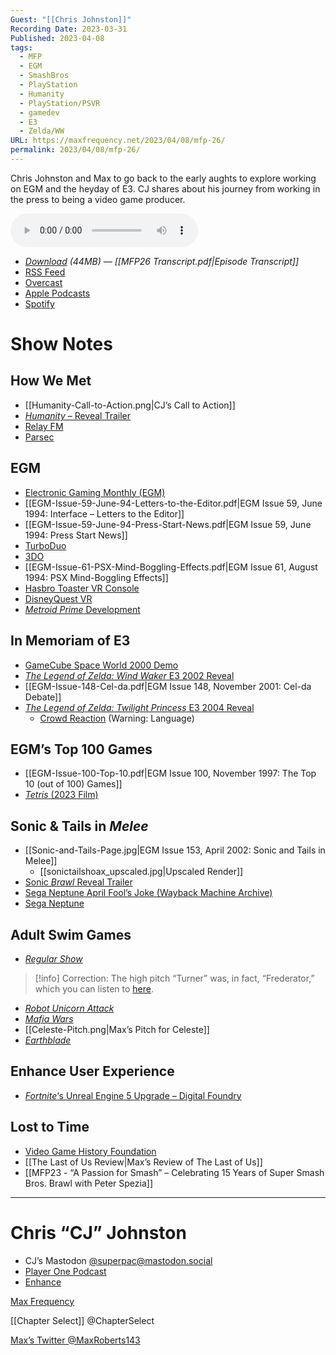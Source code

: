 ```yaml
---
Guest: "[[Chris Johnston]]"
Recording Date: 2023-03-31
Published: 2023-04-08
tags:
  - MFP
  - EGM
  - SmashBros
  - PlayStation
  - Humanity
  - PlayStation/PSVR
  - gamedev
  - E3
  - Zelda/WW
URL: https://maxfrequency.net/2023/04/08/mfp-26/
permalink: 2023/04/08/mfp-26/
---
```

Chris Johnston and Max to go back to the early aughts to explore working on EGM and the heyday of E3. CJ shares about his journey from working in the press to being a video game producer.

<audio controls>
  <source src="https://traffic.libsyn.com/maxfrequency/MFP26_Final.mp3">
</audio>

- *[Download](https://traffic.libsyn.com/maxfrequency/MFP26_Final.mp3) (44MB)  — [[MFP26 Transcript.pdf|Episode Transcript]]*
- [RSS Feed](https://maxfrequency.libsyn.com/rss)
- [Overcast](https://overcast.fm/itunes1557043396)
- [Apple Podcasts](https://podcasts.apple.com/us/podcast/the-max-frequency-podcast/id1557043396)
- [Spotify](https://open.spotify.com/show/3W1LwBNmhZ6s5QmQViWXKn)

# Show Notes
## How We Met

- [[Humanity-Call-to-Action.png|CJ’s Call to Action]]
- [*Humanity* – Reveal Trailer](https://youtu.be/62Yjl5rTXSY)
- [Relay FM](https://www.relay.fm/)
- [Parsec](https://parsec.app/)
## EGM

- [Electronic Gaming Monthly (EGM)](https://en.wikipedia.org/wiki/Electronic_Gaming_Monthly)
- [[EGM-Issue-59-June-94-Letters-to-the-Editor.pdf|EGM Issue 59, June 1994: Interface – Letters to the Editor]]
- [[EGM-Issue-59-June-94-Press-Start-News.pdf|EGM Issue 59, June 1994: Press Start News]]
- [TurboDuo](https://en.wikipedia.org/wiki/TurboDuo)
- [3DO](https://en.wikipedia.org/wiki/3DO_Interactive_Multiplayer)
- [[EGM-Issue-61-PSX-Mind-Boggling-Effects.pdf|EGM Issue 61, August 1994: PSX Mind-Boggling Effects]]
- [Hasbro Toaster VR Console](https://www.unseen64.net/2018/10/04/hasbro-toaster-virtual-reality-console/)
- [DisneyQuest VR](https://www.roadtovr.com/end-of-an-era-disneyquest-first-vr-attraction-set-to-close/)
- [*Metroid Prime* Development](https://en.wikipedia.org/wiki/Metroid_Prime#Development)
## In Memoriam of E3

- [GameCube Space World 2000 Demo](https://youtube.com/watch?v=SvE3yJv3fm0&t=17)
- [*The Legend of Zelda: Wind Waker* E3 2002 Reveal](https://youtube.com/watch?v=6uzTeRvm1Uo&t=1861)
- [[EGM-Issue-148-Cel-da.pdf|EGM Issue 148, November 2001: Cel-da Debate]]
- [*The Legend of Zelda: Twilight Princess* E3 2004 Reveal](https://youtube.com/watch?v=59gY8iJ4DWw&t=2586)
	- [Crowd Reaction](https://youtu.be/zwMdcESljqg) (Warning: Language)
## EGM’s Top 100 Games

- [[EGM-Issue-100-Top-10.pdf|EGM Issue 100, November 1997: The Top 10 (out of 100) Games]]
- [*Tetris* (2023 Film)](https://tv.apple.com/us/movie/tetris/umc.cmc.4evmgcam356pzgxs2l7a18d7b)
## Sonic & Tails in *Melee*

- [[Sonic-and-Tails-Page.jpg|EGM Issue 153, April 2002: Sonic and Tails in Melee]]
	- [[sonictailshoax_upscaled.jpg|Upscaled Render]]
- [Sonic *Brawl* Reveal Trailer](https://youtu.be/8PgxEQuFp2c)
- [Sega Neptune April Fool’s Joke (Wayback Machine Archive)](https://web.archive.org/web/20010401205602/http://www.seganeptune.com/)
- [Sega Neptune](https://segaretro.org/Sega_Neptune)
## Adult Swim Games

- [*Regular Show*](https://en.wikipedia.org/wiki/Regular_Show)

> [!info] Correction: 
> The high pitch “Turner” was, in fact, “Frederator,” which you can listen to [here](https://youtube.com/watch?v=iH32Cjhx0v8&t=204).

- [*Robot Unicorn Attack*](https://en.wikipedia.org/wiki/Robot_Unicorn_Attack)
- [*Mafia Wars*](https://en.wikipedia.org/wiki/Mafia_Wars)
- [[Celeste-Pitch.png|Max’s Pitch for Celeste]]
- [*Earthblade*](https://exok.com/games/earthblade/)
## Enhance User Experience

- [*Fortnite*‘s Unreal Engine 5 Upgrade – Digital Foundry](https://youtu.be/O6GC8TZbJmI)
## Lost to Time

- [Video Game History Foundation](https://gamehistory.org/)
- [[The Last of Us Review|Max’s Review of The Last of Us]]
- [[MFP23 - “A Passion for Smash” – Celebrating 15 Years of Super Smash Bros. Brawl with Peter Spezia]]

---
# Chris “CJ” Johnston

- CJ’s Mastodon [@superpac@mastodon.social](https://mastodon.social/@superpac)
- [Player One Podcast](https://twitter.com/p1podcast)
- [Enhance](https://enhance-experience.com/)

[Max Frequency](https://www.maxfrequency.net/)

[[Chapter Select]] @ChapterSelect

[Max’s Twitter @MaxRoberts143](https://www.twitter.com/MaxRoberts143)
